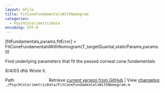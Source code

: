 ```yaml
---
layout: mfile
title: FitConeFundamentalsWithNomogram
categories:
  - PsychColorimetricData
encoding: UTF-8
---
```


\[fitFundamentals,params,fitError\] = FitConeFundamentalsWithNomogram\(T\_targetQuantal,staticParams,params0\)

Find underlying parameters that fit the passed corneal cone fundamentals

8/4/03  dhb  Wrote it.


<div class="code_header" style="text-align:right;">
  <span style="float:left;">Path&nbsp;&nbsp;</span> <span class="counter">Retrieve <a href=
  "https://raw.github.com/Psychtoolbox-3/Psychtoolbox-3/beta/./PsychColorimetricData/FitConeFundamentalsWithNomogram.m">current version from GitHub</a> | View <a href=
  "https://github.com/Psychtoolbox-3/Psychtoolbox-3/commits/beta/./PsychColorimetricData/FitConeFundamentalsWithNomogram.m">changelog</a></span>
</div>
<div class="code">
  <code>./PsychColorimetricData/FitConeFundamentalsWithNomogram.m</code>
</div>

